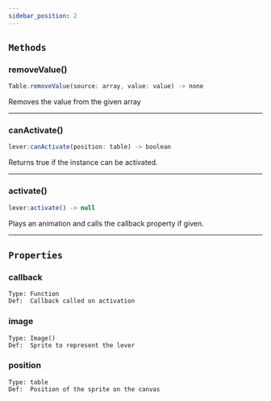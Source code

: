 ```yaml
---
sidebar_position: 2
---
```


## `Methods`

### removeValue()

```js
Table.removeValue(source: array, value: value) -> none
```

Removes the value from the given array

---

### canActivate()

```js
lever:canActivate(position: table) -> boolean
```

Returns true if the instance can be activated.

---

### activate()

```js
lever:activate() -> null
```

Plays an animation and calls the callback property if given.

---

## `Properties`

### callback
    Type: Function
    Def:  Callback called on activation
    
### image
    Type: Image()
    Def:  Sprite to represent the lever

### position
    Type: table
    Def:  Position of the sprite on the canvas


